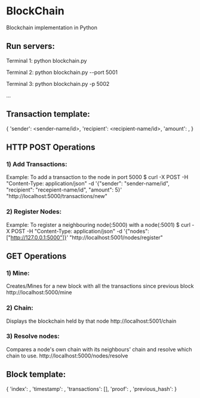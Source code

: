 # BlockChain
Blockchain implementation in Python

## Run servers:
Terminal 1:
python blockchain.py

Terminal 2:
python blockchain.py --port 5001

Terminal 3:
python blockchain.py -p 5002

...


## Transaction template:
{
'sender': <sender-name/id>,
'recipient': <recipient-name/id>,
'amount': <transaction-amount>,
}


## HTTP POST Operations
### 1) Add Transactions:
Example: To add a transaction to the node in port 5000
$ curl -X POST -H "Content-Type: application/json" -d '{"sender": "sender-name/id", "recipient": "recepient-name/id", "amount": 5}' "http://localhost:5000/transactions/new"

### 2) Register Nodes:
Example: To register a neighbouring node(:5000) with a node(:5001)
$ curl -X POST -H "Content-Type: application/json" -d '{"nodes": ["http://127.0.0.1:5000"]}' "http://localhost:5001/nodes/register"

## GET Operations
### 1) Mine: 
Creates/Mines for a new block with all the transactions since previous block 
http://localhost:5000/mine

### 2) Chain: 
Displays the blockchain held by that node
http://localhost:5001/chain

### 3) Resolve nodes: 
Compares a node's own chain with its neighbours' chain and resolve which chain to use.
http://localhost:5000/nodes/resolve


## Block template:
{
'index': <id>,
'timestamp': <time>,
'transactions': [<transactions>],
'proof': <proof-value>,
'previous_hash': <hash value of previous block>
}
